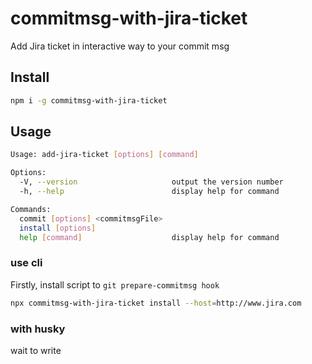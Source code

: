 # commitmsg-with-jira-ticket
Add Jira ticket in interactive way to your commit msg

## Install
```sh
npm i -g commitmsg-with-jira-ticket
```

## Usage

```sh
Usage: add-jira-ticket [options] [command]

Options:
  -V, --version                     output the version number
  -h, --help                        display help for command

Commands:
  commit [options] <commitmsgFile>
  install [options]
  help [command]                    display help for command
```

### use cli

Firstly, install script to `git prepare-commitmsg hook`

```bash
npx commitmsg-with-jira-ticket install --host=http://www.jira.com
```

### with husky

wait to write
